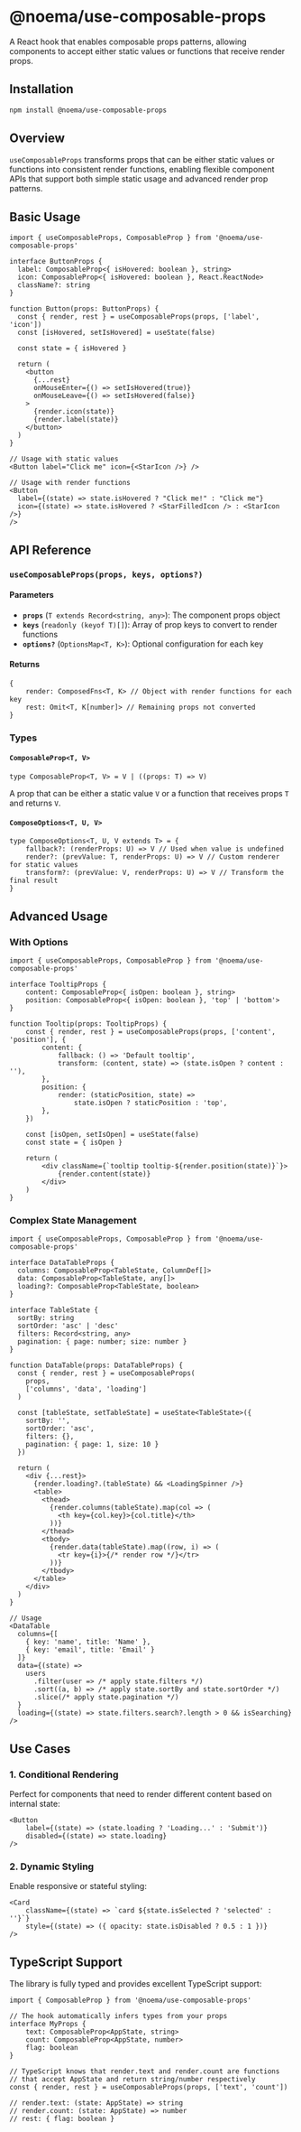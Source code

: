 # @noema/use-composable-props

A React hook that enables composable props patterns, allowing components to accept either static values or functions that receive render props.

## Installation

```bash
npm install @noema/use-composable-props
```

## Overview

`useComposableProps` transforms props that can be either static values or functions into consistent render functions, enabling flexible component APIs that support both simple static usage and advanced render prop patterns.

## Basic Usage

```tsx
import { useComposableProps, ComposableProp } from '@noema/use-composable-props'

interface ButtonProps {
  label: ComposableProp<{ isHovered: boolean }, string>
  icon: ComposableProp<{ isHovered: boolean }, React.ReactNode>
  className?: string
}

function Button(props: ButtonProps) {
  const { render, rest } = useComposableProps(props, ['label', 'icon'])
  const [isHovered, setIsHovered] = useState(false)

  const state = { isHovered }

  return (
    <button
      {...rest}
      onMouseEnter={() => setIsHovered(true)}
      onMouseLeave={() => setIsHovered(false)}
    >
      {render.icon(state)}
      {render.label(state)}
    </button>
  )
}

// Usage with static values
<Button label="Click me" icon={<StarIcon />} />

// Usage with render functions
<Button
  label={(state) => state.isHovered ? "Click me!" : "Click me"}
  icon={(state) => state.isHovered ? <StarFilledIcon /> : <StarIcon />}
/>
```

## API Reference

### `useComposableProps(props, keys, options?)`

#### Parameters

- **`props`** (`T extends Record<string, any>`): The component props object
- **`keys`** (`readonly (keyof T)[]`): Array of prop keys to convert to render functions
- **`options?`** (`OptionsMap<T, K>`): Optional configuration for each key

#### Returns

```tsx
{
	render: ComposedFns<T, K> // Object with render functions for each key
	rest: Omit<T, K[number]> // Remaining props not converted
}
```

### Types

#### `ComposableProp<T, V>`

```tsx
type ComposableProp<T, V> = V | ((props: T) => V)
```

A prop that can be either a static value `V` or a function that receives props `T` and returns `V`.

#### `ComposeOptions<T, U, V>`

```tsx
type ComposeOptions<T, U, V extends T> = {
	fallback?: (renderProps: U) => V // Used when value is undefined
	render?: (prevValue: T, renderProps: U) => V // Custom renderer for static values
	transform?: (prevValue: V, renderProps: U) => V // Transform the final result
}
```

## Advanced Usage

### With Options

```tsx
import { useComposableProps, ComposableProp } from '@noema/use-composable-props'

interface TooltipProps {
	content: ComposableProp<{ isOpen: boolean }, string>
	position: ComposableProp<{ isOpen: boolean }, 'top' | 'bottom'>
}

function Tooltip(props: TooltipProps) {
	const { render, rest } = useComposableProps(props, ['content', 'position'], {
		content: {
			fallback: () => 'Default tooltip',
			transform: (content, state) => (state.isOpen ? content : ''),
		},
		position: {
			render: (staticPosition, state) =>
				state.isOpen ? staticPosition : 'top',
		},
	})

	const [isOpen, setIsOpen] = useState(false)
	const state = { isOpen }

	return (
		<div className={`tooltip tooltip-${render.position(state)}`}>
			{render.content(state)}
		</div>
	)
}
```

### Complex State Management

```tsx
import { useComposableProps, ComposableProp } from '@noema/use-composable-props'

interface DataTableProps {
  columns: ComposableProp<TableState, ColumnDef[]>
  data: ComposableProp<TableState, any[]>
  loading?: ComposableProp<TableState, boolean>
}

interface TableState {
  sortBy: string
  sortOrder: 'asc' | 'desc'
  filters: Record<string, any>
  pagination: { page: number; size: number }
}

function DataTable(props: DataTableProps) {
  const { render, rest } = useComposableProps(
    props,
    ['columns', 'data', 'loading']
  )

  const [tableState, setTableState] = useState<TableState>({
    sortBy: '',
    sortOrder: 'asc',
    filters: {},
    pagination: { page: 1, size: 10 }
  })

  return (
    <div {...rest}>
      {render.loading?.(tableState) && <LoadingSpinner />}
      <table>
        <thead>
          {render.columns(tableState).map(col => (
            <th key={col.key}>{col.title}</th>
          ))}
        </thead>
        <tbody>
          {render.data(tableState).map((row, i) => (
            <tr key={i}>{/* render row */}</tr>
          ))}
        </tbody>
      </table>
    </div>
  )
}

// Usage
<DataTable
  columns={[
    { key: 'name', title: 'Name' },
    { key: 'email', title: 'Email' }
  ]}
  data={(state) =>
    users
      .filter(user => /* apply state.filters */)
      .sort((a, b) => /* apply state.sortBy and state.sortOrder */)
      .slice(/* apply state.pagination */)
  }
  loading={(state) => state.filters.search?.length > 0 && isSearching}
/>
```

## Use Cases

### 1. Conditional Rendering

Perfect for components that need to render different content based on internal state:

```tsx
<Button
	label={(state) => (state.loading ? 'Loading...' : 'Submit')}
	disabled={(state) => state.loading}
/>
```

### 2. Dynamic Styling

Enable responsive or stateful styling:

```tsx
<Card
	className={(state) => `card ${state.isSelected ? 'selected' : ''}`}
	style={(state) => ({ opacity: state.isDisabled ? 0.5 : 1 })}
/>
```

## TypeScript Support

The library is fully typed and provides excellent TypeScript support:

```tsx
import { ComposableProp } from '@noema/use-composable-props'

// The hook automatically infers types from your props
interface MyProps {
	text: ComposableProp<AppState, string>
	count: ComposableProp<AppState, number>
	flag: boolean
}

// TypeScript knows that render.text and render.count are functions
// that accept AppState and return string/number respectively
const { render, rest } = useComposableProps(props, ['text', 'count'])

// render.text: (state: AppState) => string
// render.count: (state: AppState) => number
// rest: { flag: boolean }
```

